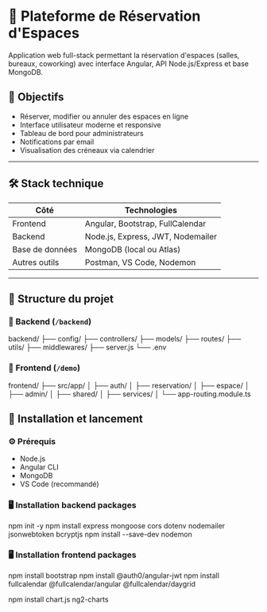 # 📅 Plateforme de Réservation d'Espaces

Application web full-stack permettant la réservation d'espaces (salles, bureaux, coworking) avec interface Angular, API Node.js/Express et base MongoDB.

## 📌 Objectifs

- Réserver, modifier ou annuler des espaces en ligne
- Interface utilisateur moderne et responsive
- Tableau de bord pour administrateurs
- Notifications par email
- Visualisation des créneaux via calendrier

---

## 🛠️ Stack technique

| Côté          | Technologies |
|---------------|--------------|
| Frontend      | Angular, Bootstrap, FullCalendar |
| Backend       | Node.js, Express, JWT, Nodemailer |
| Base de données | MongoDB (local ou Atlas) |
| Autres outils | Postman, VS Code, Nodemon |

---

## 🧩 Structure du projet

### 🔧 Backend (`/backend`)

backend/
├── config/
├── controllers/
├── models/
├── routes/
├── utils/
├── middlewares/
├── server.js
└── .env

### 🔧 Frontend (`/demo`)

frontend/
├── src/app/
│ ├── auth/
│ ├── reservation/
│ ├── espace/
│ ├── admin/
│ ├── shared/
│ ├── services/
│ └── app-routing.module.ts


## 🚀 Installation et lancement

### ⚙️ Prérequis

- Node.js
- Angular CLI
- MongoDB 
- VS Code (recommandé)


### 🖥️ Installation backend packages

npm init -y
npm install express mongoose cors dotenv nodemailer jsonwebtoken bcryptjs
npm install --save-dev nodemon

### 🖥️ Installation frontend packages


npm install bootstrap
npm install @auth0/angular-jwt
npm install fullcalendar @fullcalendar/angular @fullcalendar/daygrid

npm install chart.js ng2-charts
